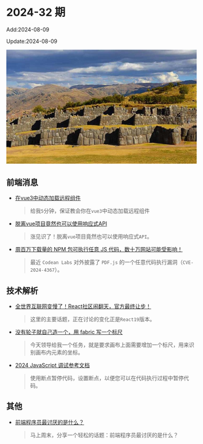 <!--
 * @Description: weekly-32
 * @Author: zoeblow
 * @Email: zoeblow@gmail.com
 * @Date: 2024-01-01 20:20:35
 * @LastEditors: wangfuyuan
 * @LastEditTime: 2024-08-09 11:10:31
 * @FilePath: \nuofe-weekly1\2024\weekly-32.md
 -->

# 2024-32 期

Add:2024-08-09

Update:2024-08-09

![202432](../images/2024/202432.jpg)

## 前端消息

- [在vue3中动态加载远程组件](https://mp.weixin.qq.com/s/mkOnq6pu0RRA5vE-2DmNLQ)

  > 给我`5`分钟，保证教会你在`vue3`中动态加载远程组件

- [脱离vue项目竟然也可以使用响应式API](https://mp.weixin.qq.com/s/tfIZ7owk4H8BCAvswKZncg)

  > 涨见识了！脱离`vue`项目竟然也可以使用响应式`API`。

- [周百万下载量的 NPM 包可执行任意 JS 代码，数十万网站可能受影响！](https://mp.weixin.qq.com/s/_uG0JRkNI01L3H9x25envw)

  > 最近 `Codean Labs` 对外披露了 `PDF.js` 的一个任意代码执行漏洞（`CVE-2024-4367`）。

## 技术解析

- [全世界互联网变慢了！React社区闹翻天，官方最终让步！](https://mp.weixin.qq.com/s/eVc92_XetT759nm-Q2ui6w)

  > 这里的主要话题，正在讨论的变化正是`React19`版本。

- [没有轮子就自己造一个，用 fabric 写一个标尺](https://juejin.cn/post/7274887814579388416)

  > 今天领导给我一个任务，就是要求画布上面需要增加一个标尺，用来识别画布内元素的坐标。

- [2024 JavaScript 调试参考文档](https://mp.weixin.qq.com/s/h24Wo5sqKkra8O7apY1ROw)

  > 使用断点暂停代码，设置断点，以便您可以在代码执行过程中暂停代码。

## 其他

- [前端程序员最讨厌的是什么？](https://www.zhihu.com/question/567878354)

  > 马上周末，分享一个轻松的话题：前端程序员最讨厌的是什么？
